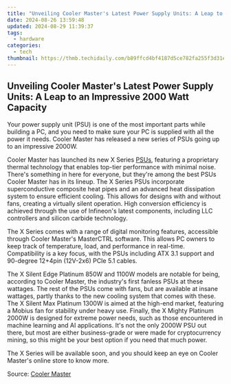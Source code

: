 ```yaml
---
title: "Unveiling Cooler Master's Latest Power Supply Units: A Leap to an Impressive 2000 Watt Capacity"
date: 2024-08-26 13:59:48
updated: 2024-08-29 11:39:37
tags:
  - hardware
categories:
  - tech
thumbnail: https://thmb.techidaily.com/b89ffcd4bf4187d5ce782fa255f3d31e70eba20fbf846963d325dce5a6f79e5f.jpg
---
```


## Unveiling Cooler Master's Latest Power Supply Units: A Leap to an Impressive 2000 Watt Capacity

Your power supply unit (PSU) is one of the most important parts while building a PC, and you need to make sure your PC is supplied with all the power it needs. Cooler Master has released a new series of PSUs going up to an impressive 2000W.

 Cooler Master has launched its new X Series [PSUs](https://facebook-clips.techidaily.com/new-the-ultimate-pathway-to-saving-social-media-gifs-on-different-devices/), featuring a proprietary thermal technology that enables top-tier performance with minimal noise. There's something in here for everyone, but they're among the best PSUs Cooler Master has in its lineup. The X Series PSUs incorporate superconductive composite heat pipes and an advanced heat dissipation system to ensure efficient cooling. This allows for designs with and without fans, creating a virtually silent operation. High conversion efficiency is achieved through the use of Infineon's latest components, including LLC controllers and silicon carbide technology.

 The X Series comes with a range of digital monitoring features, accessible through Cooler Master's MasterCTRL software. This allows PC owners to keep track of temperature, load, and performance in real-time. Compatibility is a key focus, with the PSUs including ATX 3.1 support and 90-degree 12+4pin (12V-2x6) PCIe 5.1 cables.

 The X Silent Edge Platinum 850W and 1100W models are notable for being, according to Cooler Master, the industry's first fanless PSUs at these wattages. The rest of the PSUs come with fans, but are available at insane wattages, partly thanks to the new cooling system that comes with these. The X Silent Max Platinum 1300W is aimed at the high-end market, featuring a Mobius fan for stability under heavy use. Finally, the X Mighty Platinum 2000W is designed for extreme power needs, such as those encountered in machine learning and AI applications. It's not the only 2000W PSU out there, but most are either business-grade or were made for cryptocurrency mining, so this might be your best option if you need that much power.

 The X Series will be available soon, and you should keep an eye on Cooler Master's online store to know more.

 Source: [Cooler Master](https://www.businesswire.com/news/home/20240820584576/en/Cooler-Master-Unveils-Groundbreaking-X-Series-Power-Supplies/)

<ins class="adsbygoogle"
     style="display:block"
     data-ad-format="autorelaxed"
     data-ad-client="ca-pub-7571918770474297"
     data-ad-slot="1223367746"></ins>



<ins class="adsbygoogle"
     style="display:block"
     data-ad-client="ca-pub-7571918770474297"
     data-ad-slot="8358498916"
     data-ad-format="auto"
     data-full-width-responsive="true"></ins>
